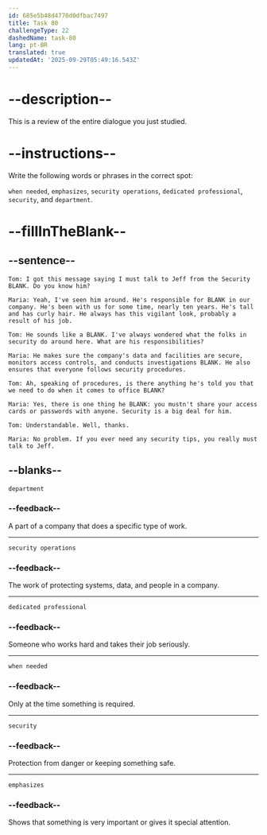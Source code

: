 ```yaml
---
id: 685e5b48d4770d0dfbac7497
title: Task 80
challengeType: 22
dashedName: task-80
lang: pt-BR
translated: true
updatedAt: '2025-09-29T05:49:16.543Z'
---
```


<!-- REVIEW -->

# --description--

This is a review of the entire dialogue you just studied.

# --instructions--

Write the following words or phrases in the correct spot:

`when needed`, `emphasizes`, `security operations`, `dedicated professional`, `security`, and `department`.

# --fillInTheBlank--

## --sentence--

`Tom: I got this message saying I must talk to Jeff from the Security BLANK. Do you know him?`

`Maria: Yeah, I've seen him around. He's responsible for BLANK in our company. He's been with us for some time, nearly ten years. He's tall and has curly hair. He always has this vigilant look, probably a result of his job.`

`Tom: He sounds like a BLANK. I've always wondered what the folks in security do around here. What are his responsibilities?`

`Maria: He makes sure the company's data and facilities are secure, monitors access controls, and conducts investigations BLANK. He also ensures that everyone follows security procedures.`

`Tom: Ah, speaking of procedures, is there anything he's told you that we need to do when it comes to office BLANK?`

`Maria: Yes, there is one thing he BLANK: you mustn't share your access cards or passwords with anyone. Security is a big deal for him.`

`Tom: Understandable. Well, thanks.`

`Maria: No problem. If you ever need any security tips, you really must talk to Jeff.`

## --blanks--

`department`

### --feedback--

A part of a company that does a specific type of work.

---

`security operations`

### --feedback--

The work of protecting systems, data, and people in a company.

---

`dedicated professional`

### --feedback--

Someone who works hard and takes their job seriously.

---

`when needed`

### --feedback--

Only at the time something is required.

---

`security`

### --feedback--

Protection from danger or keeping something safe.

---

`emphasizes`

### --feedback--

Shows that something is very important or gives it special attention.
